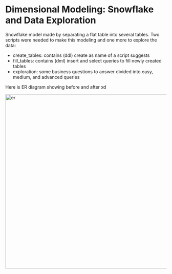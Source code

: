 # Dimensional Modeling: Snowflake and Data Exploration

Snowflake model made by separating a flat table into several tables. Two scripts were needed to make this modeling and one more to explore the data: 
- create_tables: contains (ddl) create as name of a script suggests
- fill_tables: contains (dml) insert and select queries to fill newly created tables
- exploration: some business questions to answer divided into easy, medium, and advanced queries

Here is ER diagram showing before and after xd

<img width="545" alt="er" src="https://github.com/user-attachments/assets/f1d365d2-fca6-4df4-9965-fecc8139b74d">
